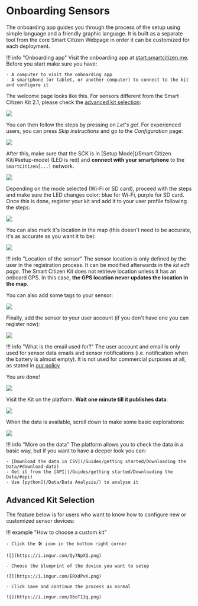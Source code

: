 Onboarding Sensors
=================

The onboarding app guides you through the process of the setup using simple language and a friendly graphic language. It is built as a separate tool from the core Smart Citizen Webpage in order it can be customized for each deployment.

!!! info "Onboarding app"
	Visit the onboarding app at [start.smartcitizen.me](https://start.smartcitizen.me). Before you start make sure you have:

	- A computer to visit the onboarding app
	- A smartphone (or tablet, or another computer) to connect to the kit and configure it


The welcome page looks like this. For sensors different from the Smart Citizen Kit 2.1, please check the [advanced kit selection](#advanced-kit-selection):

![](/assets/images/onboarding_1.png)

You can then follow the steps by pressing on _Let's go!_. For experienced users, you can press _Skip instructions_ and go to the _Configuration_ page:

![](/assets/images/onboarding_2.png)

After this, make sure that the SCK is in [Setup Mode](/Smart Citizen Kit/#setup-mode) (LED is red) and **connect with your smartphone** to the `SmartCitizen[...]` network.

![](/assets/images/onboarding_3.png)

Depending on the mode selected (Wi-Fi or SD card), proceed with the steps and make sure the LED changes color: blue for Wi-Fi, purple for SD card. Once this is done, register your kit and add it to your user profile following the steps:

![](/assets/images/onboarding_4.png)

You can also mark it's location in the map (this doesn't need to be accurate, it's as accurate as you want it to be):

![](/assets/images/onboarding_6.png)

!!! info "Location of the sensor"
	The sensor location is only defined by the user in the registration process. It can be modified afterwards in the _kit edit page_. The Smart Citizen Kit does not retrieve location unless it has an onboard GPS. In this case, **the GPS location never updates the location in the map**.

You can also add some tags to your sensor:

![](/assets/images/onboarding_5.png)

Finally, add the sensor to your user account (if you don't have one you can register now):

![](/assets/images/onboarding_7.png)

!!! info "What is the email used for?"
	The user account and email is only used for sensor data emails and sensor notifications (i.e. notification when the battery is almost empty). It is not used for commercial purposes at all, as stated in [our policy](https://smartcitizen.me/policy)

You are done!

![](/assets/images/onboarding_8.png)

Visit the Kit on the platform. **Wait one minute till it publishes data**:

![](/assets/images/onboarding_9.png)

When the data is available, scroll down to make some basic explorations:

![](/assets/images/onboarding_10.png)

!!! info "More on the data"
	The platform allows you to check the data in a basic way, but if you want to have a deeper look you can:

	- [Download the data in CSV](/Guides/getting started/Downloading the Data/#download-data)
	- Get it from the [API](/Guides/getting started/Downloading the Data/#api)
	- Use [python](/Data/Data Analysis/) to analyse it

## Advanced Kit Selection

The feature below is for users who want to know how to configure new or customized sensor devices:

!!! example "How to choose a custom kit"

	- Click the 🛠️ icon in the bottom right corner

	![](https://i.imgur.com/Qy7NpXQ.png)

	- Choose the blueprint of the device you want to setup

	![](https://i.imgur.com/ERXdPvK.png)

	- Click save and continue the process as normal

	![](https://i.imgur.com/O6oT13q.png)
